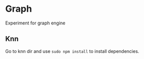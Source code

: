# Graph

Experiment for graph engine

## Knn

Go to knn dir and use `sudo npm install` to install dependencies.
